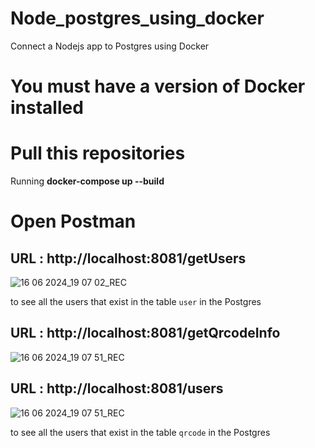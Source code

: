 # Node_postgres_using_docker
 Connect a Nodejs app to Postgres using Docker

# You must have a version of Docker installed 

# Pull this repositories
Running **docker-compose up --build**

# Open Postman

## URL : http://localhost:8081/getUsers

![16 06 2024_19 07 02_REC](https://github.com/dzois-ar/Node_postgres_using_docker/assets/80916754/726ebf72-b2f3-4dc6-a623-eb330083270f)


to see all the users that exist in the table `user` in the Postgres

## URL : http://localhost:8081/getQrcodeInfo


![16 06 2024_19 07 51_REC](https://github.com/dzois-ar/Node_postgres_using_docker/assets/80916754/44520ce1-b72e-498f-8ec4-1b81909f5a66)

## URL : http://localhost:8081/users


![16 06 2024_19 07 51_REC](https://github.com/dzois-ar/Node_postgres_using_docker/assets/80916754/44520ce1-b72e-498f-8ec4-1b81909f5a66)

to see all the users that exist in the table `qrcode` in the Postgres



